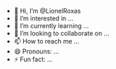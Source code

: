 - 👋 Hi, I’m @LionelRoxas
- 👀 I’m interested in ...
- 🌱 I’m currently learning ...
- 💞️ I’m looking to collaborate on ...
- 📫 How to reach me ...
- 😄 Pronouns: ...
- ⚡ Fun fact: ...

<!---
LionelRoxas/LionelRoxas is a ✨ special ✨ repository because its `README.md` (this file) appears on your GitHub profile.
You can click the Preview link to take a look at your changes.
--->
